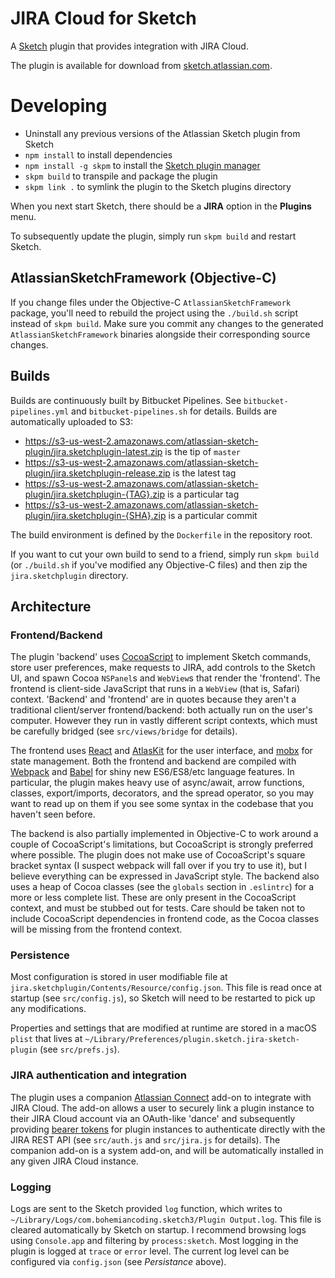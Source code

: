 # JIRA Cloud for Sketch

A [Sketch] plugin that provides integration with JIRA Cloud.

The plugin is available for download from [sketch.atlassian.com].

# Developing

- Uninstall any previous versions of the Atlassian Sketch plugin from Sketch
- `npm install` to install dependencies
- `npm install -g skpm` to install the [Sketch plugin manager]
- `skpm build` to transpile and package the plugin
- `skpm link .` to symlink the plugin to the Sketch plugins directory

When you next start Sketch, there should be a **JIRA** option in the
**Plugins** menu.

To subsequently update the plugin, simply run `skpm build` and restart Sketch.

## AtlassianSketchFramework (Objective-C)

If you change files under the Objective-C `AtlassianSketchFramework` package,
you'll need to rebuild the project using the `./build.sh` script instead of
`skpm build`. Make sure you commit any changes to the generated
`AtlassianSketchFramework` binaries alongside their corresponding source
changes.

## Builds

Builds are continuously built by Bitbucket Pipelines. See
`bitbucket-pipelines.yml` and `bitbucket-pipelines.sh` for details. Builds are
automatically uploaded to S3:

- https://s3-us-west-2.amazonaws.com/atlassian-sketch-plugin/jira.sketchplugin-latest.zip is the tip of `master`
- https://s3-us-west-2.amazonaws.com/atlassian-sketch-plugin/jira.sketchplugin-release.zip is the latest tag
- https://s3-us-west-2.amazonaws.com/atlassian-sketch-plugin/jira.sketchplugin-{TAG}.zip is a particular tag
- https://s3-us-west-2.amazonaws.com/atlassian-sketch-plugin/jira.sketchplugin-{SHA}.zip is a particular commit

The build environment is defined by the `Dockerfile` in the repository root.

If you want to cut your own build to send to a friend, simply run `skpm build`
(or `./build.sh` if you've modified any Objective-C files) and then zip the
`jira.sketchplugin` directory.

## Architecture

### Frontend/Backend

The plugin 'backend' uses [CocoaScript] to implement Sketch commands, store
user preferences, make requests to JIRA, add controls to the Sketch UI, and
spawn Cocoa `NSPanel`s and `WebView`s that render the 'frontend'. The frontend
is client-side JavaScript that runs in a `WebView` (that is, Safari) context.
'Backend' and 'frontend' are in quotes because they aren't a traditional
client/server frontend/backend:  both actually run on the user's computer.
However they run in vastly different script contexts, which must be carefully
bridged (see `src/views/bridge` for details).

The frontend uses [React] and [AtlasKit] for the user interface, and [mobx]
for state management. Both the frontend and backend are compiled with [Webpack]
and [Babel] for shiny new ES6/ES8/etc language features. In particular, the
plugin makes heavy use of async/await, arrow functions, classes,
export/imports, decorators, and the spread operator, so you may want to read
up on them if you see some syntax in the codebase that you haven't seen
before.

The backend is also partially implemented in Objective-C to work
around a couple of CocoaScript's limitations, but CocoaScript is strongly
preferred where possible. The plugin does not make use of CocoaScript's square
bracket syntax (I suspect webpack will fall over if you try to use it), but I
believe everything can be expressed in JavaScript style. The backend also uses
a heap of Cocoa classes (see the `globals` section in `.eslintrc`) for a more
or less complete list. These are only present in the CocoaScript context, and
must be stubbed out for tests. Care should be taken not to include CocoaScript
dependencies in frontend code, as the Cocoa classes will be missing from the
frontend context.

### Persistence

Most configuration is stored in user modifiable file at
`jira.sketchplugin/Contents/Resource/config.json`. This file is read once
at startup (see `src/config.js`), so Sketch will need to be restarted to pick
up any modifications.

Properties and settings that are modified at runtime are stored in a macOS
`plist` that lives at `~/Library/Preferences/plugin.sketch.jira-sketch-plugin`
(see `src/prefs.js`).

### JIRA authentication and integration

The plugin uses a companion [Atlassian Connect] add-on to integrate with JIRA
Cloud. The add-on allows a user to securely link a plugin instance to their
JIRA Cloud account via an OAuth-like 'dance' and subsequently providing
[bearer tokens] for plugin instances to authenticate directly with the JIRA
REST API (see `src/auth.js` and `src/jira.js` for details). The companion
add-on is a system add-on, and will be automatically installed in any given
JIRA Cloud instance.

### Logging

Logs are sent to the Sketch provided `log` function, which writes to
`~/Library/Logs/com.bohemiancoding.sketch3/Plugin Output.log`. This file is
cleared automatically by Sketch on startup. I recommend browsing logs using
`Console.app` and filtering by `process:sketch`. Most logging in the plugin
is logged at `trace` or `error` level. The current log level can be configured
via `config.json` (see *Persistance* above).

[Sketch]: https://sketchapp.com/
[sketch.atlassian.com]: https://sketch.atlassian.com
[Sketch plugin manager]: https://www.npmjs.com/package/skpm
[CocoaScript]: http://developer.sketchapp.com/introduction/cocoascript/
[React]: https://facebook.github.io/react/
[AtlasKit]: https://atlaskit.atlassian.com/
[mobx]: https://mobx.js.org/
[Webpack]: https://webpack.js.org/
[Babel]: https://babeljs.io/
[Atlassian Connect]: https://developer.atlassian.com/cloud/jira/platform/integrating-with-jira-cloud/
[bearer tokens]: https://developer.atlassian.com/cloud/jira/platform/oauth-2-jwt-bearer-token-authorization-grant-type/
